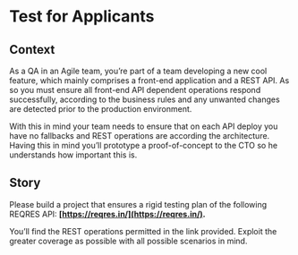 # Test for Applicants

## Context

As a QA in an Agile team, you’re part of a team developing a new cool feature, which mainly comprises a front-end application and a REST API. 
As so you must ensure all front-end API dependent operations respond successfully, according to the business rules and any unwanted changes are detected prior to the production environment. 

With this in mind your team needs to ensure that on each API deploy you have no fallbacks and REST operations are according the architecture. 
Having this in mind you’ll prototype a proof-of-concept to the CTO so he understands how important this is.

## Story

Please build a project that ensures a rigid testing plan of the following REQRES API: **[https://reqres.in/](https://reqres.in/).**

You’ll find the REST operations permitted in the link provided. Exploit the greater coverage as possible with all possible scenarios in mind. 

